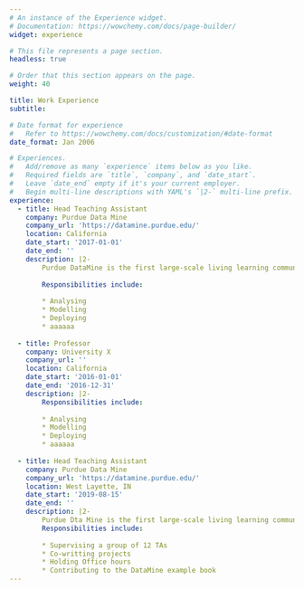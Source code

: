 ```yaml
---
# An instance of the Experience widget.
# Documentation: https://wowchemy.com/docs/page-builder/
widget: experience

# This file represents a page section.
headless: true

# Order that this section appears on the page.
weight: 40

title: Work Experience
subtitle:

# Date format for experience
#   Refer to https://wowchemy.com/docs/customization/#date-format
date_format: Jan 2006

# Experiences.
#   Add/remove as many `experience` items below as you like.
#   Required fields are `title`, `company`, and `date_start`.
#   Leave `date_end` empty if it's your current employer.
#   Begin multi-line descriptions with YAML's `|2-` multi-line prefix.
experience:
  - title: Head Teaching Assistant
    company: Purdue Data Mine 
    company_url: 'https://datamine.purdue.edu/'
    location: California
    date_start: '2017-01-01'
    date_end: ''
    description: |2-
        Purdue DataMine is the first large-scale living learning community for undergraduates from all majors, focused on Data Science for All.  
        
        Responsibilities include:
        
        * Analysing
        * Modelling
        * Deploying
        * aaaaaa
        
  - title: Professor
    company: University X
    company_url: ''
    location: California
    date_start: '2016-01-01'
    date_end: '2016-12-31'
    description: |2-
        Responsibilities include:
        
        * Analysing
        * Modelling
        * Deploying
        * aaaaaa
    
  - title: Head Teaching Assistant
    company: Purdue Data Mine
    company_url: 'https://datamine.purdue.edu/'
    location: West Layette, IN
    date_start: '2019-08-15'
    date_end: ''
    description: |2-
        Purdue Dta Mine is the first large-scale living learning community for undergraduates from all majors, focused on Data Science for All.  
        Responsibilities include:
        
        * Supervising a group of 12 TAs
        * Co-writting projects
        * Holding Office hours
        * Contributing to the DataMine example book
---
```

